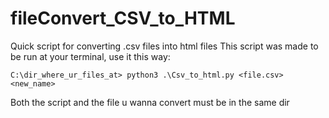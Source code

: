 # fileConvert_CSV_to_HTML

Quick script for converting .csv files into html files
This script was made to be run at your terminal, use it this way:

```
C:\dir_where_ur_files_at> python3 .\Csv_to_html.py <file.csv> <new_name>

```
Both the script and the file u wanna convert must be in the same dir
